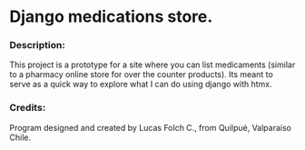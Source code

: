 # Django medications store.
### Description:
This project is a prototype for a site where you can list medicaments (similar 
to a pharmacy online store for over the counter products). 
Its meant to serve as a quick way to explore what I can do using django with
htmx.
### Credits:
Program designed and created by Lucas Folch C., from Quilpué, Valparaíso Chile.
